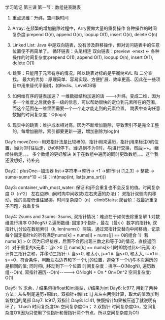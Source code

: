 学习笔记
第三课
第一节：数组链表跳表
1. 重点思维：升纬，空间换时间

2. Array: 在频繁的增加删除过程中，Arry要做大量的重复操作
    各种操作的时间复杂度:prepend O(n), append O(n), loopup O(1), insert O(n), delete O(n)

3. Linked List: Java 中是双向链表，没有涉及群移操作，但对访问链表中的任意位置便不再简单了。
    循环链表：头尾相连
    双向链表：preview ->next
                      <-
    各种操作的时间复杂度:prepend O(1), append O(1), loopup O(n), insert O(1), delete O(1)

4. 跳表：只能用于元素有序的情况，所以跳表对标的是平衡树AVL 和 二分查找。
    最大的优势：原理简单、容易实现、方便扩展、效率更高、因此在一些项目中用来替代平衡树，如Redis、LevelDB等

5. 如何给有序的链表加速？
    一维数据结构加速的话 --->升纬，变成二维，因为多一个维度之后就会多一级的信息，可以帮助很快的定位到元素所在的范围，而这个范围在一维里面需要一个一个走才能走到的元素位置。
    跳表中查询任意数据的时间复杂度：O(logn)

6. 现实中的跳表：维护成本相对高，因为不断增加删除，导致索引不是完全工整的，每增加删除，索引都要更新一遍，增加删除为log(n)

Day1: moveZero--用双指针法是比较棒的，指针i用来遍历，指针j用来标注0的位置，当i为0时往后走，j为0时停下，当i遇到不为0时，与j进行交换，然后j++。i继续往后走。。。
                多个数组的更好解决
                关于在数组中遍历的同时更改数组。。。这个我还没想好，待补充

Day2：plusOne--加法器
               list->字符串->整行-> +1 ->整行list
               [1,2,3] -> 整数 -> sums=sums*10 +i
               注：int(map(int, list(sums_srt)))

Day3: container_with_most_water: 保证i和j不会重复也不会反复的值。时间复杂度 O（n^2）
                                 左右边界i, j同时向中间收敛(左右夹逼的办法)： 双指针双侧向内移动，谁的高度低谁往里挪。时间复杂度O（n）
      climbStairs: 爬台阶：找最近重复子问题，找重复性

Day4: 2sums and 3sums:
      3sums, 双指针情况：难点在于如何去除重复解
      1.对数组进行排序 O(NlogN)
      2.遍历数组: 固定3个指针，最左（最小）数字的指针k, 双指针i, j分设在数组索引（k, len(nums)）两端，通过双指针交替向中间移动，记录每个固定指针k的所有满足nums[k] + nums[i] + nums[j] == 0的组合
        1）若nums[k] > 0: 因为已经排序，后面不会再出现三数之和等于0的情况，直接返回
        2）对于重复的k元素：当k >0 且 nums[k] == nums[k-1]时即跳过此k-1元素
        3）计算三指针之和，并移动三指针:
            i. 当s<0, 和太小, j+=1
            ii. 当s>0, 和太大, i+=1
            iii. s==0，符合条件，判断左右边界和下一个i, j的位置，避免下一个i/j与本次遍历的是相同的值; 同时将i, j移动到下一个位置
    时间复杂度：排序--O(NlogN), 遍历数组--O(n), 双指针遍历--O(n)-----> ONlogN + On * On=On^2
    空间复杂度: O(1)

Day5: % 求余，/ 结果包括float和int类型，//结果为int
Day6: lc977, 用到了两种方法：从头到尾遍历+原list，双指针+新list: i,j 从左右两侧计算，取大的值添加到新数组的尾部
Day7: lc917, 双指针
Day8: lc141, 快慢指针如果被压道了就说明有环了，1.hash 时间复杂度On 空间复杂度On； 2.双指针 时间复杂度On，空间复杂度O1(因为只使用了快指针和慢指针两个节点，所以空间复杂度为O1)
